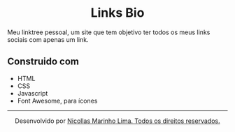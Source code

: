 <h1 align= "center">
  Links Bio
</h1>


Meu linktree pessoal, um site que tem objetivo ter todos os meus links sociais com apenas um link.

## Construido com

- HTML
- CSS
- Javascript
- Font Awesome, para ícones

---

<p align= "center">
  Desenvolvido por <a href="https://github.com/Nicollas1305">Nicollas Marinho Lima. Todos os direitos reservados.</a>
</p>
